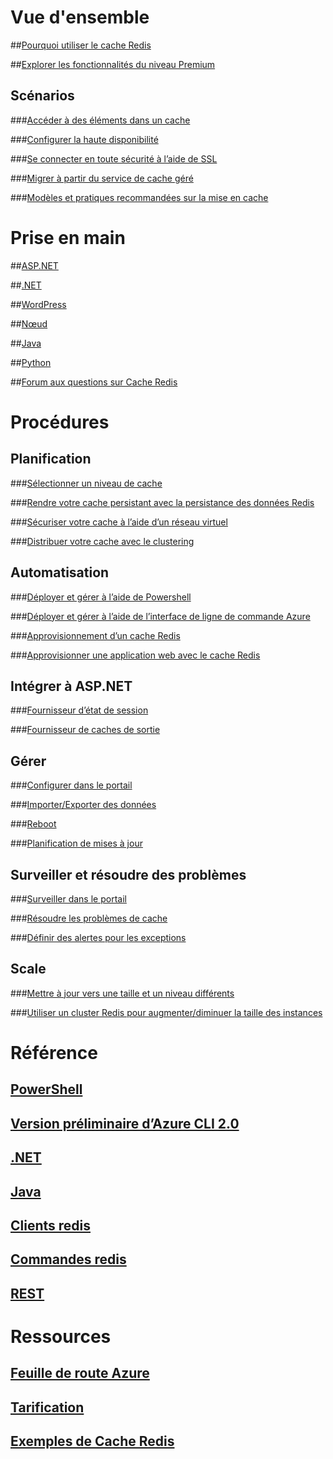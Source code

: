 

# Vue d'ensemble


##[Pourquoi utiliser le cache Redis](https://azure.microsoft.com/services/cache/)


##[Explorer les fonctionnalités du niveau Premium](cache-premium-tier-intro.md)


## Scénarios


###[Accéder à des éléments dans un cache](cache-dotnet-how-to-use-azure-redis-cache.md#add-and-retrieve-objects-from-the-cache)


###[Configurer la haute disponibilité](https://azure.microsoft.com/pricing/details/cache/)


###[Se connecter en toute sécurité à l’aide de SSL](cache-dotnet-how-to-use-azure-redis-cache.md#connect-to-the-cache)


###[Migrer à partir du service de cache géré](cache-migrate-to-redis.md)


###[Modèles et pratiques recommandées sur la mise en cache](../best-practices-caching.md?toc=%2fazure%2fredis-cache%2ftoc.json)




# Prise en main


##[ASP.NET](cache-web-app-howto.md)


##[.NET](cache-dotnet-how-to-use-azure-redis-cache.md)


##[WordPress](../app-service-web/web-sites-connect-to-redis-using-memcache-protocol.md?toc=%2fazure%2fredis-cache%2ftoc.json)


##[Nœud](cache-nodejs-get-started.md)


##[Java](cache-java-get-started.md)


##[Python](cache-python-get-started.md)


##[Forum aux questions sur Cache Redis](cache-faq.md)



# Procédures


## Planification


###[Sélectionner un niveau de cache](cache-faq.md#what-redis-cache-offering-and-size-should-i-use)


###[Rendre votre cache persistant avec la persistance des données Redis](cache-how-to-premium-persistence.md)


###[Sécuriser votre cache à l’aide d’un réseau virtuel](cache-how-to-premium-vnet.md)


###[Distribuer votre cache avec le clustering](cache-how-to-premium-clustering.md)


## Automatisation


###[Déployer et gérer à l’aide de Powershell](cache-howto-manage-redis-cache-powershell.md)


###[Déployer et gérer à l’aide de l’interface de ligne de commande Azure](cli-samples.md)


###[Approvisionnement d’un cache Redis](cache-redis-cache-arm-provision.md)


###[Approvisionner une application web avec le cache Redis](cache-web-app-arm-with-redis-cache-provision.md)


## Intégrer à ASP.NET


###[Fournisseur d’état de session](cache-aspnet-session-state-provider.md)


###[Fournisseur de caches de sortie](cache-aspnet-output-cache-provider.md)


## Gérer


###[Configurer dans le portail](cache-configure.md)


###[Importer/Exporter des données](cache-how-to-import-export-data.md)


###[Reboot](cache-administration.md#reboot)


###[Planification de mises à jour](cache-administration.md#schedule-updates)


## Surveiller et résoudre des problèmes


###[Surveiller dans le portail](cache-how-to-monitor.md)


###[Résoudre les problèmes de cache](cache-how-to-troubleshoot.md)


###[Définir des alertes pour les exceptions](cache-how-to-monitor.md#operations-and-alerts)


## Scale


###[Mettre à jour vers une taille et un niveau différents](cache-how-to-scale.md)


###[Utiliser un cluster Redis pour augmenter/diminuer la taille des instances](cache-how-to-premium-clustering.md)



# Référence


## [PowerShell](/powershell/module/azurerm.rediscache)


## [Version préliminaire d’Azure CLI 2.0](/cli/azure/redis)


## [.NET](/dotnet/api/microsoft.azure.management.redis)


## [Java](/java/api/com.microsoft.azure.management.redis._redis_cache)


## [Clients redis](http://redis.io/clients)


## [Commandes redis](http://redis.io/commands#)


## [REST](https://docs.microsoft.com/rest/api/redis/)



# Ressources


## [Feuille de route Azure](https://azure.microsoft.com/roadmap/)


## [Tarification](https://azure.microsoft.com/pricing/details/cache/)


## [Exemples de Cache Redis](cache-redis-samples.md)

